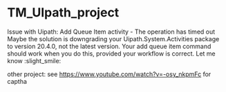 # TM_UIpath_project

Issue with Uipath: Add Queue Item activity - The operation has timed out
Maybe the solution is downgrading your Uipath.System.Activities package to version 20.4.0, not the latest version. Your add queue item command should work when you do this, provided your workflow is correct. Let me know :slight_smile:



other project:
see https://www.youtube.com/watch?v=-osy_nkpmFc for captha

